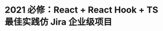 <!--
 * @Author: 唐王瑶
 * @Email：tangwangyao@hualala.com
 * @Date: 2022-04-12 08:36:32
 * @LastEditors: 唐王瑶
 * @Description: 页面/组件/功能的描述
 * @FilePath: /imooc-jira/README.md
-->
# 2021 必修：React + React Hook + TS 最佳实践仿 Jira 企业级项目

